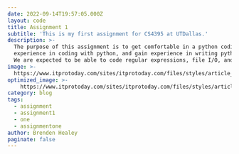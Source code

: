 ```yaml
---
date: 2022-09-14T19:57:05.000Z
layout: code
title: Assignment 1
subtitle: 'This is my first assignment for CS4395 at UTDallas.'
description: >-
  The purpose of this assignment is to get comfortable in a python coding environment, gain 
  experience in coding with python, and gain experience in writing python classes. 
  We are expected to be able to code regular expressions, file I/O, and pickling.
image: >-
  https://www.itprotoday.com/sites/itprotoday.com/files/styles/article_featured_retina/public/programming.jpg?itok=6bRkryO5
optimized_image: >-
    https://www.itprotoday.com/sites/itprotoday.com/files/styles/article_featured_retina/public/programming.jpg?itok=6bRkryO5
category: blog
tags:
  - assignment
  - assignment1
  - one
  - assignmentone
author: Brenden Healey
paginate: false
---
```

